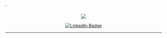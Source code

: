 `<div id="header" align="center">
  <img src="https://media.giphy.com/media/Dh5q0sShxgp13DwrvG/giphy.gif" widht="100">
</div>
<div id="badges" align="center"> 
  <a href="http://linkedin.com/in/stefan-stojanovski-428bb0267">
    <img src="https://img.shields.io/badge/LinkedIn-blue?style=for-the-badge&logo=linkedin&logoColor=white" alt="LinkedIn Badge"/>
  </a>
</div>
<img src="https://komarev.com/ghpvc/?username=stojanovski-stefan" alt="" align="center"/>
<hr>


<!--
**stojanovski-stefan/stojanovski-stefan** is a ✨ _special_ ✨ repository because its `README.md` (this file) appears on your GitHub profile.

Here are some ideas to get you started:

- 🔭 I’m currently working on ...
- 🌱 I’m currently learning ...
- 👯 I’m looking to collaborate on ...
- 🤔 I’m looking for help with ...
- 💬 Ask me about ...
- 📫 How to reach me: ...
- 😄 Pronouns: ...
- ⚡ Fun fact: ...
-->
